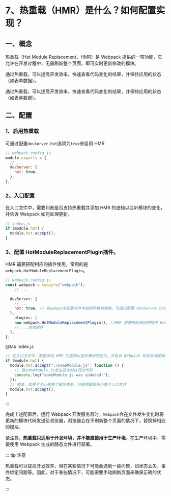 # 7、热重载（HMR）是什么？如何配置实现？

## 一、概念

热重载（Hot Module Replacement，HMR）是 Webpack 提供的一项功能，它允许在开发过程中，无需刷新整个页面，即可实时更新修改的模块。

通过热重载，可以提高开发效率，快速查看代码变化的结果，并保持应用的状态（如表单数据）。

通过热重载，可以提高开发效率，快速查看代码变化的结果，并保持应用的状态（如表单数据）。

## 二、配置

### 1、启用热重载

可通过配置`devServer.hot`选项为`true`来启用 HMR

```javascript
// webpack.config.js
module.exports = {
  // ...
  devServer: {
    hot: true,
  },
};
```

### 2、入口配置

在入口文件中，需要判断是否支持热重载并添加 HMR 的逻辑以监听模块的变化，并告诉 Webpack 如何处理更新。

```javascript
// index.js
if (module.hot) {
  module.hot.accept();
}
```

### 3、配置 HotModuleReplacementPlugin插件。

HMR 需要搭配相应的插件使用，常用的是`webpack.HotModuleReplacementPlugin`。

```javascript
// webpack.config.js
const webpack = require("webpack");
    // ...

  devServer: {
    // ...
    hot: true, // 在webpack配置文件中启用热模块替换。可通过配置`devServer.hot`选项为`true`来启用 HMR
  },
    plugins: [
    new webpack.HotModuleReplacementPlugin(), //HMR 需要搭配相应的插件`HotModuleReplacementPlugin`使用。
    // ...其他插件
  ],
};
```

@tab index.js

```javascript
// 在入口文件中，需要添加 HMR 的逻辑以监听模块的变化，并告诉 Webpack 如何处理更新。
if (module.hot) {
  module.hot.accept("./someModule.js", function () {
    // 当someModule.js发生变化时执行的代码
    console.log("someModule.js was updated!");
  });
  // 或者，如果不关心是哪个模块更新，只是想重新执行整个入口文件
  module.hot.accept();
}
```
:::

完成上述配置后，运行 Webpack 开发服务器时，`Webpack`会在文件发生变化时将更新的模块代码发送给浏览器，浏览器会在不刷新整个页面的情况下，替换掉相应的模块。

请注意，**热重载只适用于开发环境，并不能直接用于生产环境**。在生产环境中，需要使用 Webpack 生成的静态文件进行部署。

::: tip 注意

热重载可以提高开发效率，但在某些情况下可能会遇到一些问题，如状态丢失、事件绑定问题等。因此，对于某些情况下，可能需要手动刷新页面来确保正确的状态。

:::
